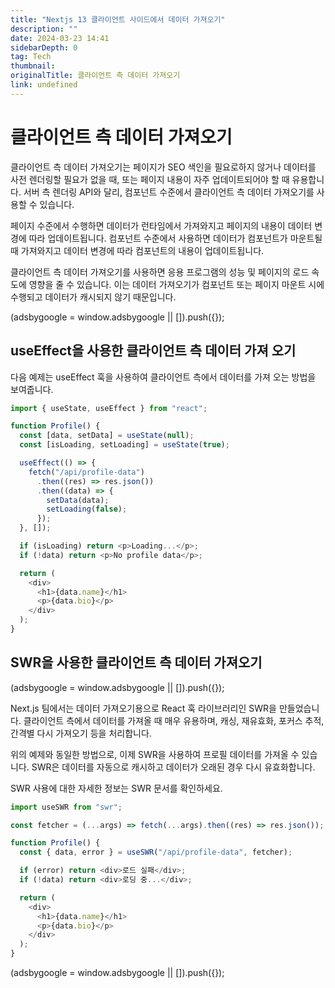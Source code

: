 ```yaml
---
title: "Nextjs 13 클라이언트 사이드에서 데이터 가져오기"
description: ""
date: 2024-03-23 14:41
sidebarDepth: 0
tag: Tech
thumbnail:
originalTitle: 클라이언트 측 데이터 가져오기
link: undefined
---
```


# 클라이언트 측 데이터 가져오기

클라이언트 측 데이터 가져오기는 페이지가 SEO 색인을 필요로하지 않거나 데이터를 사전 렌더링할 필요가 없을 때, 또는 페이지 내용이 자주 업데이트되어야 할 때 유용합니다. 서버 측 렌더링 API와 달리, 컴포넌트 수준에서 클라이언트 측 데이터 가져오기를 사용할 수 있습니다.

페이지 수준에서 수행하면 데이터가 런타임에서 가져와지고 페이지의 내용이 데이터 변경에 따라 업데이트됩니다. 컴포넌트 수준에서 사용하면 데이터가 컴포넌트가 마운트될 때 가져와지고 데이터 변경에 따라 컴포넌트의 내용이 업데이트됩니다.

클라이언트 측 데이터 가져오기를 사용하면 응용 프로그램의 성능 및 페이지의 로드 속도에 영향을 줄 수 있습니다. 이는 데이터 가져오기가 컴포넌트 또는 페이지 마운트 시에 수행되고 데이터가 캐시되지 않기 때문입니다.

<!-- ui-log 수평형 -->

<ins class="adsbygoogle"
      style="display:block"
      data-ad-client="ca-pub-4877378276818686"
      data-ad-slot="9743150776"
      data-ad-format="auto"
      data-full-width-responsive="true"></ins>
<component is="script">
(adsbygoogle = window.adsbygoogle || []).push({});
</component>

## useEffect을 사용한 클라이언트 측 데이터 가져 오기

다음 예제는 useEffect 훅을 사용하여 클라이언트 측에서 데이터를 가져 오는 방법을 보여줍니다.

```js
import { useState, useEffect } from "react";

function Profile() {
  const [data, setData] = useState(null);
  const [isLoading, setLoading] = useState(true);

  useEffect(() => {
    fetch("/api/profile-data")
      .then((res) => res.json())
      .then((data) => {
        setData(data);
        setLoading(false);
      });
  }, []);

  if (isLoading) return <p>Loading...</p>;
  if (!data) return <p>No profile data</p>;

  return (
    <div>
      <h1>{data.name}</h1>
      <p>{data.bio}</p>
    </div>
  );
}
```

## SWR을 사용한 클라이언트 측 데이터 가져오기

<!-- ui-log 수평형 -->

<ins class="adsbygoogle"
      style="display:block"
      data-ad-client="ca-pub-4877378276818686"
      data-ad-slot="9743150776"
      data-ad-format="auto"
      data-full-width-responsive="true"></ins>
<component is="script">
(adsbygoogle = window.adsbygoogle || []).push({});
</component>

Next.js 팀에서는 데이터 가져오기용으로 React 훅 라이브러리인 SWR을 만들었습니다. 클라이언트 측에서 데이터를 가져올 때 매우 유용하며, 캐싱, 재유효화, 포커스 추적, 간격별 다시 가져오기 등을 처리합니다.

위의 예제와 동일한 방법으로, 이제 SWR을 사용하여 프로필 데이터를 가져올 수 있습니다. SWR은 데이터를 자동으로 캐시하고 데이터가 오래된 경우 다시 유효화합니다.

SWR 사용에 대한 자세한 정보는 SWR 문서를 확인하세요.

```js
import useSWR from "swr";

const fetcher = (...args) => fetch(...args).then((res) => res.json());

function Profile() {
  const { data, error } = useSWR("/api/profile-data", fetcher);

  if (error) return <div>로드 실패</div>;
  if (!data) return <div>로딩 중...</div>;

  return (
    <div>
      <h1>{data.name}</h1>
      <p>{data.bio}</p>
    </div>
  );
}
```

<!-- ui-log 수평형 -->

<ins class="adsbygoogle"
      style="display:block"
      data-ad-client="ca-pub-4877378276818686"
      data-ad-slot="9743150776"
      data-ad-format="auto"
      data-full-width-responsive="true"></ins>
<component is="script">
(adsbygoogle = window.adsbygoogle || []).push({});
</component>
